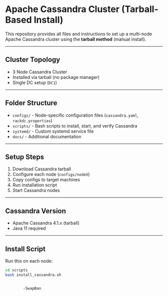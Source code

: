 # Apache Cassandra Cluster (Tarball-Based Install)

This repository provides all files and instructions to set up a multi-node Apache Cassandra cluster using the **tarball method** (manual install).

---

##  Cluster Topology

- 3 Node Cassandra Cluster
- Installed via tarball (no package manager)
- Single DC setup (`DC1`)

---

##  Folder Structure

- `configs/` - Node-specific configuration files (`cassandra.yaml`, `rackdc.properties`)
- `scripts/` - Bash scripts to install, start, and verify Cassandra
- `systemd/` - Custom systemd service file
- `docs/` - Additional documentation

---

##  Setup Steps

1. Download Cassandra tarball
2. Configure each node (`configs/nodeX`)
3. Copy configs to target machines
4. Run installation script
5. Start Cassandra nodes

---

##  Cassandra Version

- Apache Cassandra 4.1.x (tarball)
- Java 11 required

---

##  Install Script

Run this on each node:

```bash
cd scripts
bash install_cassandra.sh


        -SwapBan
